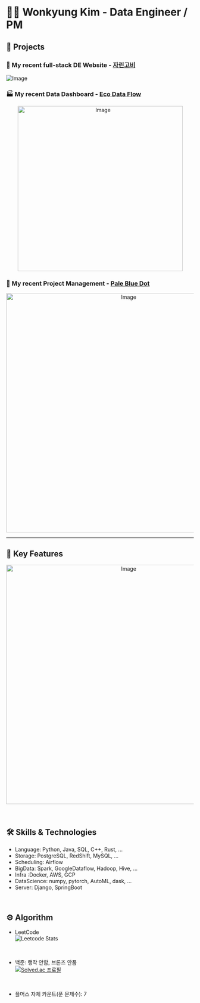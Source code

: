 # 👋🏻 Wonkyung Kim - Data Engineer / PM
## 🌟 Projects
### 🍱 My recent full-stack DE Website - [자린고비](https://github.com/97zPaleBlueDot/Youtube-Recipe-Search)
![Image](https://github.com/user-attachments/assets/011a7e13-b214-4063-af49-2f1707051537)<br>

### 🏭 My recent Data Dashboard - [Eco Data Flow](https://github.com/EcoDataFlow/EcoDataFlow-airflow-repo)
<p align="center">
<img width="443" alt="Image" src="https://github.com/user-attachments/assets/edad7f8d-63c4-49c9-8714-1c429868bb2f" /></p>

### 🧩 My recent Project Management - [Pale Blue Dot](https://github.com/orgs/97zPaleBlueDot/projects/1/views/1)
<p align="center">
<img width="642" alt="Image" src="https://github.com/user-attachments/assets/94d06a2a-44f2-4352-9585-8b96a7b191b2" /></p>

---
## 🔑 Key Features
<p align="center">
<img width="642" alt="Image" src="https://github.com/user-attachments/assets/68eefc9b-7f69-4cde-bc01-6cb1c43c6d9c" /></p>
<br>

## 🛠️ Skills & Technologies
- Language: Python, Java, SQL, C++, Rust, ...
- Storage: PostgreSQL, RedShift, MySQL, ...
- Scheduling: Airflow
- BigData: Spark, GoogleDataflow, Hadoop, Hive, ...
- Infra :Docker, AWS, GCP
- DataScience: numpy, pytorch, AutoML, dask, ...
- Server: Django, SpringBoot
<br>

## ⚙️ Algorithm
- LeetCode<br>
![Leetcode Stats](https://leetcard.jacoblin.cool/secureWKkim?theme=wtf&font=patrick_hand&ext=contest)
<br>

- 백준: 랭작 안함, 브론즈 안품<br>
[![Solved.ac
프로필](http://mazassumnida.wtf/api/v2/generate_badge?boj=abgkf6)](https://solved.ac/abgkf6)
<br>

- 플머스 자체 카운트(푼 문제수): 7


<!--
**secureWKkim/secureWKkim** is a ✨ _special_ ✨ repository because its `README.md` (this file) appears on your GitHub profile.

Here are some ideas to get you started:

- 🔭 I’m currently working on ...
- 🌱 I’m currently learning ...
- 👯 I’m looking to collaborate on ...
- 🤔 I’m looking for help with ...
- 💬 Ask me about ...
- 📫 How to reach me: ...
- 😄 Pronouns: ...
- ⚡ Fun fact: ...
-->
